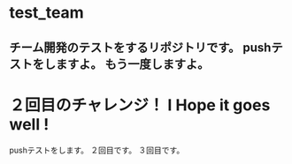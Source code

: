 # test_team
チーム開発のテストをするリポジトリです。
pushテストをしますよ。
もう一度しますよ。
---
２回目のチャレンジ！
I Hope it goes well !
=======
pushテストをします。
２回目です。
３回目です。
